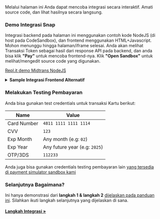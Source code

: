 
Melalui halaman ini Anda dapat mencoba integrasi secara interaktif. Amati source code, dan lihat hasilnya secara langsung.
### Demo Integrasi Snap

Integrasi backend pada halaman ini menggunakan contoh kode NodeJS (di host pada CodeSandbox), dan frontend menggunakan HTML+Javascript. Mohon menunggu hingga halaman/iframe selesai. Anda akan melihat Transaksi Token sebagai hasil dari response API pada backend, dan anda bisa klik **"Pay"** untuk mencoba frontend-nya. Klik **"Open Sandbox"**  untuk melihat/mengedit source code yang digunakan.

[Repl.it demo Midtrans NodeJS](https://codesandbox.io/embed/serene-bell-yfjjd?fontsize=14&hidenavigation=0&theme=dark ':include :type=iframe width=100% height=600px')

<details>
<summary><b>Sample Integrasi Frontend Alternatif</b></summary>
<article>

Contoh sample lain untuk integrasi frontend (dihost di JSFiddle). Masukkan Snap Transaction Token dari step 1 (backend) ke field di bawah, kemudian click **"Pay"**. Click **"HTML"** untuk melihat source code-nya.

<!-- [JSFiddle demo Snap.js](https://jsfiddle.net/d4mx1gkc/11/embedded/result,html/dark ':include :type=iframe width=100% height=400px') -->

<iframe width="100%" height="750" src="//jsfiddle.net/kntfdzob/embedded/result,html/dark" allowfullscreen="allowfullscreen" allowpaymentrequest frameborder="0"></iframe>
</article>
</details>

### Melakukan Testing Pembayaran

Anda bisa gunakan test credentials untuk transaksi Kartu berikut:

Name | Value
--- | ---
Card Number | `4811 1111 1111 1114`
CVV | `123`
Exp Month | Any month (e.g: `02`)
Exp Year | Any future year (e.g: `2025`)
OTP/3DS | `112233`

Anda juga bisa gunakan credentials testing pembayaran lain [yang tersedia di  payment simulator sandbox kami](/id/technical-reference/sandbox-test.md)

### Selanjutnya Bagaimana?

Ini hanya demonstrasi dari **langkah 1 & langkah 2** [dijelaskan pada panduan ini](/id/snap/integration-guide?id=langkah-langkah-integrasi). Silahkan ikuti langkah selanjutnya yang dijelaskan di sana.

<div class="my-card">

#### [Langkah Integrasi &#187;](/id/snap/integration-guide?id=langkah-langkah-integrasi)
</div>